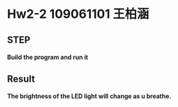 # Hw2-2 109061101 王柏涵

## STEP

#### Build the program and run it

## Result

#### The brightness of the LED light will change as u breathe.
